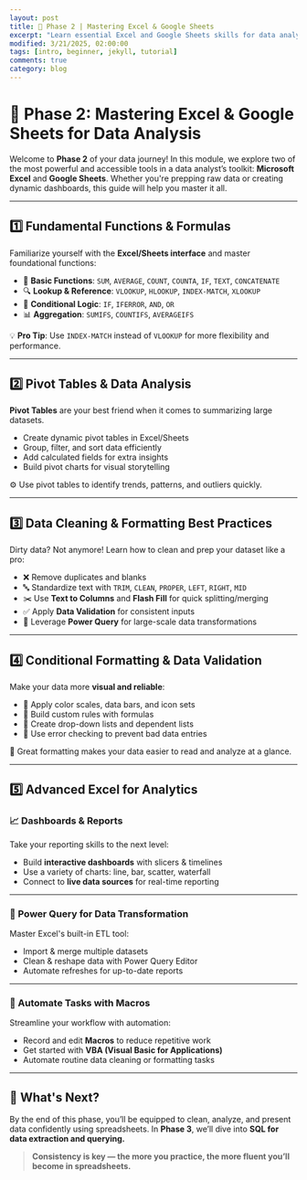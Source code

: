 ```yaml
---
layout: post
title: 🧮 Phase 2 | Mastering Excel & Google Sheets 
excerpt: "Learn essential Excel and Google Sheets skills for data analysis, including formulas, pivot tables, data cleaning, dashboards, and automation."
modified: 3/21/2025, 02:00:00
tags: [intro, beginner, jekyll, tutorial]
comments: true
category: blog
---
```


# 🧾 Phase 2: Mastering Excel & Google Sheets for Data Analysis

Welcome to **Phase 2** of your data journey! In this module, we explore two of the most powerful and accessible tools in a data analyst’s toolkit: **Microsoft Excel** and **Google Sheets**. Whether you're prepping raw data or creating dynamic dashboards, this guide will help you master it all.

---

## 1️⃣ Fundamental Functions & Formulas

Familiarize yourself with the **Excel/Sheets interface** and master foundational functions:

- 🔢 **Basic Functions**: `SUM`, `AVERAGE`, `COUNT`, `COUNTA`, `IF`, `TEXT`, `CONCATENATE`
- 🔍 **Lookup & Reference**: `VLOOKUP`, `HLOOKUP`, `INDEX-MATCH`, `XLOOKUP`
- 🎯 **Conditional Logic**: `IF`, `IFERROR`, `AND`, `OR`
- 📊 **Aggregation**: `SUMIFS`, `COUNTIFS`, `AVERAGEIFS`

💡 **Pro Tip**: Use `INDEX-MATCH` instead of `VLOOKUP` for more flexibility and performance.

---

## 2️⃣ Pivot Tables & Data Analysis

**Pivot Tables** are your best friend when it comes to summarizing large datasets.

- Create dynamic pivot tables in Excel/Sheets  
- Group, filter, and sort data efficiently  
- Add calculated fields for extra insights  
- Build pivot charts for visual storytelling  

⚙️ Use pivot tables to identify trends, patterns, and outliers quickly.

---

## 3️⃣ Data Cleaning & Formatting Best Practices

Dirty data? Not anymore! Learn how to clean and prep your dataset like a pro:

- ❌ Remove duplicates and blanks  
- 🔤 Standardize text with `TRIM`, `CLEAN`, `PROPER`, `LEFT`, `RIGHT`, `MID`  
- ✂️ Use **Text to Columns** and **Flash Fill** for quick splitting/merging  
- ✅ Apply **Data Validation** for consistent inputs  
- 🧹 Leverage **Power Query** for large-scale data transformations  

---

## 4️⃣ Conditional Formatting & Data Validation

Make your data more **visual and reliable**:

- 🎨 Apply color scales, data bars, and icon sets  
- 🧠 Build custom rules with formulas  
- 🔽 Create drop-down lists and dependent lists  
- 🧯 Use error checking to prevent bad data entries  

🎯 Great formatting makes your data easier to read and analyze at a glance.

---

## 5️⃣ Advanced Excel for Analytics

### 📈 Dashboards & Reports

Take your reporting skills to the next level:

- Build **interactive dashboards** with slicers & timelines  
- Use a variety of charts: line, bar, scatter, waterfall  
- Connect to **live data sources** for real-time reporting  

---

### 🧰 Power Query for Data Transformation

Master Excel's built-in ETL tool:

- Import & merge multiple datasets  
- Clean & reshape data with Power Query Editor  
- Automate refreshes for up-to-date reports  

---

### 🤖 Automate Tasks with Macros

Streamline your workflow with automation:

- Record and edit **Macros** to reduce repetitive work  
- Get started with **VBA (Visual Basic for Applications)**  
- Automate routine data cleaning or formatting tasks  

---

## 🎯 What's Next?

By the end of this phase, you’ll be equipped to clean, analyze, and present data confidently using spreadsheets. In **Phase 3**, we’ll dive into **SQL for data extraction and querying.**

> **Consistency is key — the more you practice, the more fluent you’ll become in spreadsheets.**



